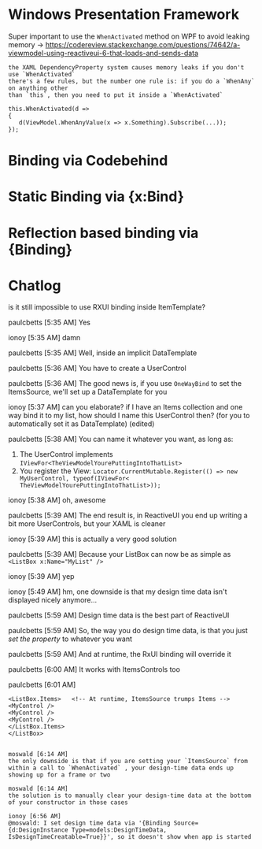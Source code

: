 # Windows Presentation Framework

Super important to use the `WhenActivated` method on WPF to avoid leaking memory  -> https://codereview.stackexchange.com/questions/74642/a-viewmodel-using-reactiveui-6-that-loads-and-sends-data


    the XAML DependencyProperty system causes memory leaks if you don't use `WhenActivated`
    there's a few rules, but the number one rule is: if you do a `WhenAny` on anything other
    than `this`, then you need to put it inside a `WhenActivated`

    this.WhenActivated(d =>
    {
       d(ViewModel.WhenAnyValue(x => x.Something).Subscribe(...));
    });

# Binding via Codebehind

# Static Binding via {x:Bind}

# Reflection based binding via {Binding}


# Chatlog

is it still impossible to use RXUI binding inside ItemTemplate?

paulcbetts [5:35 AM] 
Yes

ionoy [5:35 AM] 
damn

paulcbetts [5:35 AM] 
Well, inside an implicit DataTemplate

paulcbetts [5:36 AM]
You have to create a UserControl

paulcbetts [5:36 AM]
The good news is, if you use `OneWayBind` to set the ItemsSource, we'll set up a DataTemplate for you

ionoy [5:37 AM] 
can you elaborate? if I have an Items collection and one way bind it to my list, how should I name this UserControl then? (for you to automatically set it as DataTemplate) (edited)

paulcbetts [5:38 AM] 
You can name it whatever you want, as long as:
1. The UserControl implements `IViewFor<TheViewModelYourePuttingIntoThatList>`
2. You register the View: `Locator.CurrentMutable.Register(() => new MyUserControl, typeof(IViewFor< TheViewModelYourePuttingIntoThatList>));`

ionoy [5:38 AM] 
oh, awesome

paulcbetts [5:39 AM] 
The end result is, in ReactiveUI you end up writing a bit more UserControls, but your XAML is cleaner

ionoy [5:39 AM] 
this is actually a very good solution

paulcbetts [5:39 AM] 
Because your ListBox can now be as simple as `<ListBox x:Name="MyList" />`

ionoy [5:39 AM] 
yep

ionoy [5:49 AM] 
hm, one downside is that my design time data isn't displayed nicely anymore...

paulcbetts [5:59 AM] 
Design time data is the best part of ReactiveUI

paulcbetts [5:59 AM]
So, the way you do design time data, is that you just *set the property* to whatever you want

paulcbetts [5:59 AM]
And at runtime, the RxUI binding will override it

paulcbetts [6:00 AM]
It works with ItemsControls too

paulcbetts [6:01 AM]
```<ListBox x:Name="Foo">
<ListBox.Items>   <!-- At runtime, ItemsSource trumps Items -->
<MyControl />
<MyControl />
<MyControl />
</ListBox.Items>
</ListBox>


moswald [6:14 AM] 
the only downside is that if you are setting your `ItemsSource` from within a call to `WhenActivated` , your design-time data ends up showing up for a frame or two

moswald [6:14 AM]
the solution is to manually clear your design-time data at the bottom of your constructor in those cases

ionoy [6:56 AM] 
@moswald: I set design time data via '{Binding Source={d:DesignInstance Type=models:DesignTimeData, IsDesignTimeCreatable=True}}', so it doesn't show when app is started
